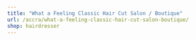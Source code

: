 ```yaml
---
title: "What a Feeling Classic Hair Cut Salon / Boutique"
url: /accra/what-a-feeling-classic-hair-cut-salon-boutique/
shop: hairdresser
---
```


